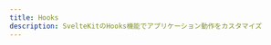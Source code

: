 ```yaml
---
title: Hooks
description: SvelteKitのHooks機能でアプリケーション動作をカスタマイズ
---
```


<script>
  import PreparingPage from '$lib/components/PreparingPage.svelte';
</script>

<PreparingPage 
  title="Hooks" 
  description="SvelteKitのHooks機能について学びます。src/hooks.server.tsとsrc/hooks.client.tsファイルの使い方、handleリクエストフック、handleErrorエラーフック、handleFetchフェッチフック、transformPageChunkフック、認証ミドルウェアの実装、リクエスト前処理・後処理、グローバルなエラーハンドリング、セキュリティヘッダーの設定などを実践的な例とともに解説します。"
  expectedDate="2025年1月予定" />
